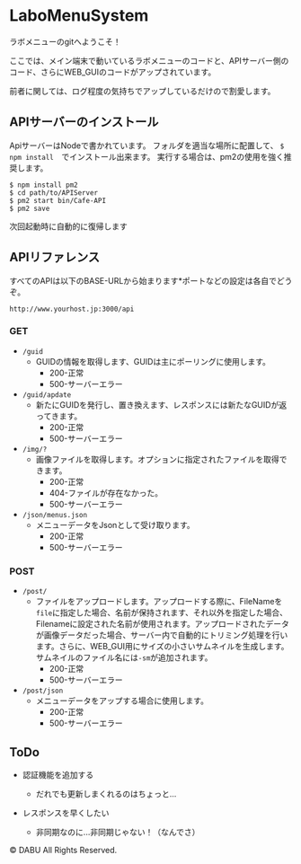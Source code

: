 # LaboMenuSystem
ラボメニューのgitへようこそ！

ここでは、メイン端末で動いているラボメニューのコードと、APIサーバー側のコード、さらにWEB_GUIのコードがアップされています。

前者に関しては、ログ程度の気持ちでアップしているだけので割愛します。

## APIサーバーのインストール
ApiサーバーはNodeで書かれています。
フォルダを適当な場所に配置して、 `$ npm install`　でインストール出来ます。
実行する場合は、pm2の使用を強く推奨します。

    $ npm install pm2
    $ cd path/to/APIServer
    $ pm2 start bin/Cafe-API
    $ pm2 save
次回起動時に自動的に復帰します

## APIリファレンス

すべてのAPIは以下のBASE-URLから始まります*ポートなどの設定は各自でどうぞ。

`http://www.yourhost.jp:3000/api`

### GET
- `/guid`
    - GUIDの情報を取得します、GUIDは主にポーリングに使用します。
        - 200-正常
        - 500-サーバーエラー
- `/guid/apdate`
    - 新たにGUIDを発行し、置き換えます、レスポンスには新たなGUIDが返ってきます。
        - 200-正常
        - 500-サーバーエラー
- `/img/?`
    - 画像ファイルを取得します。オプションに指定されたファイルを取得できます。
        - 200-正常
        - 404-ファイルが存在なかった。
        - 500-サーバーエラー
- `/json/menus.json`
    - メニューデータをJsonとして受け取ります。
        - 200-正常
        - 500-サーバーエラー

### POST
- `/post/`
    - ファイルをアップロードします。アップロードする際に、FileNameを`file`に指定した場合、名前が保持されます、それ以外を指定した場合、Filenameに設定された名前が使用されます。アップロードされたデータが画像データだった場合、サーバー内で自動的にトリミング処理を行います。さらに、WEB_GUI用にサイズの小さいサムネイルを生成します。サムネイルのファイル名には`-sm`が追加されます。
        - 200-正常
        - 500-サーバーエラー
- `/post/json`
    - メニューデータをアップする場合に使用します。
        - 200-正常
        - 500-サーバーエラー

## ToDo
- 認証機能を追加する
    - だれでも更新しまくれるのはちょっと...

- レスポンスを早くしたい
    - 非同期なのに...非同期じゃない！（なんでさ）

© DABU All Rights Reserved.
